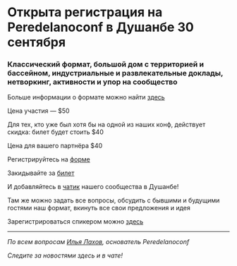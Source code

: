 # Открыта регистрация на **Peredelanoconf** в Душанбе 30 сентября

### Классический формат, большой дом с территорией и бассейном, индустриальные и развлекательные доклады, нетворкинг, активности и упор на сообщество

Больше информации о формате можно найти [здесь](/./confs/standard.md)

Цена участия — $50

Для тех, кто уже был хотя бы на одной из наших конф, действует скидка: билет будет стоить $40

Цена для вашего партнёра $40

Регистрируйтесь на [форме]( https://docs.google.com/forms/d/1ix1KSSsdwF9ly3vvhkiV62dwhwqlEmdU2FjvXIiu1xM)

Закидывайте за [билет](/./guides/how-to-pay.md)

И добавляйтесь в [чатик]( https://t.me/peredelano_dushanbe) нашего сообщества в Душанбе! 

Там же можно задать все вопросы, обсудить с бывшими и будущими гостями наш формат, вкинуть все свои предложения и идея

Зарегистрироваться спикером можно [здесь](/./guides/tech-speech.md)

---

_По всем вопросам [Илья Лахов](https://t.me/ilakhov), основатель Peredelanoconf_

_Следите за новостями здесь и в чате!_
